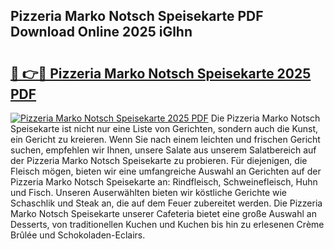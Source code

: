 ## Pizzeria Marko Notsch Speisekarte PDF Download Online 2025 iGlhn

# <h2><a href="http://gcazc62.nevu.top/?p=Pizzeria+Marko+Notsch+Speisekarte">🔗 👉🔴 Pizzeria Marko Notsch Speisekarte 2025 PDF</a></h2>

[![Pizzeria Marko Notsch Speisekarte 2025 PDF](https://i.imgur.com/dBaPXMq.png)](http://gcazc62.nevu.top/?p=Pizzeria+Marko+Notsch+Speisekarte)
Die Pizzeria Marko Notsch Speisekarte ist nicht nur eine Liste von Gerichten, sondern auch die Kunst, ein Gericht zu kreieren. Wenn Sie nach einem leichten und frischen Gericht suchen, empfehlen wir Ihnen, unsere Salate aus unserem Salatbereich auf der Pizzeria Marko Notsch Speisekarte zu probieren. Für diejenigen, die Fleisch mögen, bieten wir eine umfangreiche Auswahl an Gerichten auf der Pizzeria Marko Notsch Speisekarte an: Rindfleisch, Schweinefleisch, Huhn und Fisch. Unseren Auserwählten bieten wir köstliche Gerichte wie Schaschlik und Steak an, die auf dem Feuer zubereitet werden. Die Pizzeria Marko Notsch Speisekarte unserer Cafeteria bietet eine große Auswahl an Desserts, von traditionellen Kuchen und Kuchen bis hin zu erlesenen Crème Brûlée und Schokoladen-Eclairs.
